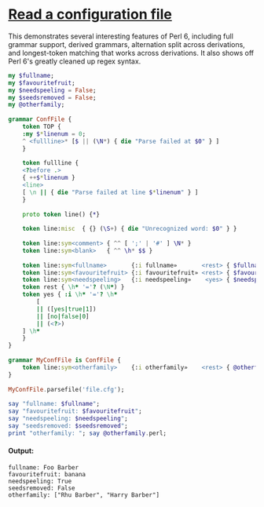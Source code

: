 [1]: https://rosettacode.org/wiki/Read_a_configuration_file

# [Read a configuration file][1]

This demonstrates several interesting features of Perl 6, including full grammar support, derived grammars, alternation split across derivations, and longest-token matching that works across derivations. It also shows off Perl 6's greatly cleaned up regex syntax.

```raku
my $fullname;
my $favouritefruit;
my $needspeeling = False;
my $seedsremoved = False;
my @otherfamily;
 
grammar ConfFile {
    token TOP {
	:my $*linenum = 0;
	^ <fullline>* [$ || (\N*) { die "Parse failed at $0" } ]
    }
 
    token fullline {
	<?before .>
	{ ++$*linenum }
	<line>
	[ \n || { die "Parse failed at line $*linenum" } ]
    }
 
    proto token line() {*}
 
    token line:misc  { {} (\S+) { die "Unrecognized word: $0" } }
 
    token line:sym<comment> { ^^ [ ';' | '#' ] \N* }
    token line:sym<blank>   { ^^ \h* $$ }
 
    token line:sym<fullname>       {:i fullname»       <rest> { $fullname = $<rest>.trim } }
    token line:sym<favouritefruit> {:i favouritefruit» <rest> { $favouritefruit = $<rest>.trim } }
    token line:sym<needspeeling>   {:i needspeeling»    <yes> { $needspeeling = defined $<yes> } }
    token rest { \h* '='? (\N*) }
    token yes { :i \h* '='? \h*
    	[
	    || ([yes|true|1])
	    || [no|false|0] 
	    || (<?>)
	] \h*
    }
}
 
grammar MyConfFile is ConfFile {
    token line:sym<otherfamily>    {:i otherfamily»    <rest> { @otherfamily = $<rest>.split(',')».trim } }
}
 
MyConfFile.parsefile('file.cfg');
 
say "fullname: $fullname";
say "favouritefruit: $favouritefruit";
say "needspeeling: $needspeeling";
say "seedsremoved: $seedsremoved";
print "otherfamily: "; say @otherfamily.perl;
```

#### Output:
```
fullname: Foo Barber
favouritefruit: banana
needspeeling: True
seedsremoved: False
otherfamily: ["Rhu Barber", "Harry Barber"]
```